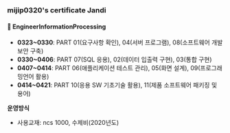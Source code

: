 ### mijip0320's certificate Jandi

#### :bookmark_tabs: EngineerInformationProcessing

- **0323~0330**: PART 01(요구사항 확인), 04(서버 프로그램), 08(소프트웨어 개발보안 구축)
- **0330~0406**: PART 07(SQL 응용), 02(데이터 입출력 구현), 03(통합 구현)
- **0407~0414**: PART 06(애플리케이션 테스트 관리), 05(화면 설계), 09(프로그래밍언어 활용)
- **0414~0421**: PART 10(응용 SW 기초기술 활용), 11(제품 소프트웨어 패키징 및 용어)

**운영방식**

* 사용교재: ncs 1000, 수제비(2020년도)
